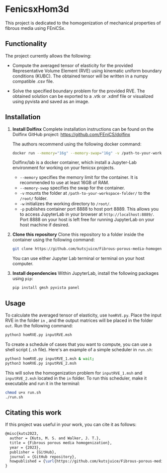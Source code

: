 # FenicsxHom3d
This project is dedicated to the homogenization of mechanical properties of fibrous media using FEniCSx.

## Functionality

The project currently allows the following:

- Compute the averaged tensor of elasticity for the provided Representative Volume Element (RVE) using kinematic uniform boundary conditions (KUBC). The obtained tensor will be written in a numpy compatible .csv file.

- Solve the specified boundary problem for the provided RVE. The obtained solution can be exported to a .vtk or .xdmf file or visualized using pyvista and saved as an image.

## Installation

1. **Install Dolfinx**
   Complete installation instructions can be found on the Dolfinx GitHub project: https://github.com/FEniCS/dolfinx

   The authors recommend using the following docker command:
   ```sh
   docker run --memory="16g" --memory-swap="16g" -v /path-to-your-workspace-folder/:/root/ -w /root/ -p 8889:8888 dolfinx/lab:stable
   ```
   Dolfinx/lab is a docker container, which install a Jupyter-Lab environment for working on your fenicsx projects.
   
   - `--memory` specifies the memory limit for the container. It is recommended to use at least 16GB of RAM.
   - `--memory-swap` specifies the swap for the container.
   - `-v` mounts the folder at `/path-to-your-workspace-folder/` to the `/root/` folder.
   - `-w` initializes the working directory to `/root/`.
   - `-p` publishes container port 8888 to host port 8889. This allows you to access JupyterLab in your browser at `http://localhost:8889/`. Port 8888 on your host is left free for running JupyterLab on your host machine if desired.

   
2. **Clone this repository**
   Clone this repository to a folder inside the container using the following command: 
   ```sh
   git clone https://github.com/kutsjuice/Fibrous-porous-media-homogenization.git
   ```
   You can use either Jupyter Lab terminal or terminal on your host computer.

3. **Install dependencies**
   Within JupyterLab, install the following packages using `pip`:
   ```sh
   pip install gmsh pyvista panel
   ```

## Usage

To calculate the averaged tensor of elasticity, use `homRVE.py`. Place the input RVE in the folder `in` , and the output matrices will be placed in the folder `out`. Run the following command:
```sh
python3 homRVE.py inputRVE.msh
```
To create a schedule of cases that you want to compute, you can use a shell script (`.sh` file). Here's an example of a simple scheduler in `run.sh`:
```sh
python3 homRVE.py inputRVE_1.msh & wait;
python3 homRVE.py inputRVE_2.msh

```
This will solve the homogenization problem for `inputRVE_1.msh` and `inputRVE_2.msh` located in the `in` folder. To run this scheduler, make it executable and run it in the terminal:
```sh
chmod u+x run.sh
./run.sh
```

## Citating this work
If this project was useful in your work, you can cite it as follows:
```tex
@misc{kuts2023,
  author = {Kuts, M. S. and Walker, J. T.},
  title = {Fibrous porous media homogenization},
  year = {2023},
  publisher = {GitHub},
  journal = {GitHub repository},
  howpublished = {\url{https://github.com/kutsjuice/Fibrous-porous-media-homogenization}}
}
```
